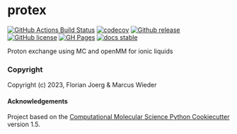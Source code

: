 protex
==============================
[//]: # (Badges)
[![GitHub Actions Build Status](https://github.com/florianjoerg/protex/workflows/CI/badge.svg)](https://github.com/florianjoerg/protex/actions?query=workflow%3ACI)
[![codecov](https://codecov.io/gh/florianjoerg/protex/branch/main/graph/badge.svg?token=ddqu0BzewU)](https://codecov.io/gh/florianjoerg/protex)
[![Github release](https://badgen.net/github/release/florianjoerg/protex)](https://github.com/florianjoerg/protex/releases/)
[![GitHub license](https://img.shields.io/github/license/florianjoerg/protex?color=green)](https://github.com/florianjoerg/protex/blob/main/LICENSE)
[![GH Pages](https://github.com/florianj77/protex/actions/workflows/gh_pages.yml/badge.svg)](https://github.com/florianj77/protex/actions/workflows/gh_pages.yml)
[![docs stable](https://img.shields.io/badge/docs-stable-5077AB.svg?logo=read%20the%20docs)](https://florianjoerg.github.io/protex/)

[//]: <[![GitHub forks](https://img.shields.io/github/forks/florianj77/protex)](https://github.com/florianj77/protex/network)>
[//]: <[![Github tag](https://badgen.net/github/tag/florianj77/protex)](https://github.com/florianj77/protex/tags/)>
[//]: <[![GitHub issues](https://img.shields.io/github/issues/florianj77/protex?style=flat)](https://github.com/florianj77/protex/issues)>
[//]: <[![GitHub stars](https://img.shields.io/github/stars/florianj77/protex)](https://github.com/florianj77/protex/stargazers)>
[//]: <[![codecov](https://codecov.io/gh/florianj77/protex/branch/main/graph/badge.svg?token=ddqu0BzewU)](https://codecov.io/gh/florianj77/protex)>


Proton exchange using MC and openMM for ionic liquids

### Copyright

Copyright (c) 2023, Florian Joerg & Marcus Wieder


#### Acknowledgements
 
Project based on the 
[Computational Molecular Science Python Cookiecutter](https://github.com/molssi/cookiecutter-cms) version 1.5.
